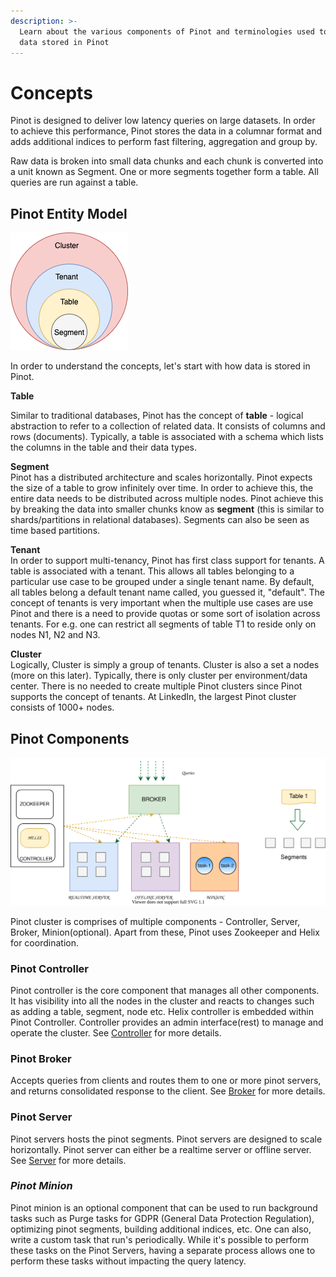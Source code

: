 ```yaml
---
description: >-
  Learn about the various components of Pinot and terminologies used to describe
  data stored in Pinot
---
```


# Concepts

Pinot is designed to deliver low latency queries on large datasets. In order to achieve this performance, Pinot stores the data in a columnar format and adds additional indices to perform fast filtering, aggregation and group by.

Raw data is broken into small data chunks and each chunk is converted into a unit known as Segment. One or more segments together form a table. All queries are run against a table. 

## Pinot Entity Model

![Pinot Logical Model](../.gitbook/assets/pinot-logical-components.png)

In order to understand the concepts, let's start with how data is stored in Pinot. 

**Table**

Similar to traditional databases, Pinot has the concept of **table** - logical abstraction to refer to a collection of related data. It consists of columns and rows \(documents\). Typically, a  table is associated with a schema which lists the columns in the table and their data types.

**Segment**  
Pinot has a distributed architecture and scales horizontally. Pinot expects the size of a table to grow infinitely over time. In order to achieve this, the entire data needs to  be distributed across multiple nodes. Pinot achieve this by breaking the data into smaller chunks know as **segment** \(this is similar to shards/partitions in relational databases\). Segments can also be seen as time based partitions. 

**Tenant**  
In order to support multi-tenancy, Pinot has first class support for tenants. A table is associated with a tenant. This allows all tables belonging to a particular use case to be grouped under a single tenant name. By default, all tables belong a default tenant name called, you guessed it, "default". The concept of tenants is very important when the multiple use cases are use Pinot and there is a need to provide quotas or some sort of isolation across tenants. For e.g. one can restrict all segments of table T1 to reside only on nodes N1, N2 and N3.

**Cluster**  
Logically, Cluster is simply a group of tenants. Cluster is also a set a nodes \(more on this later\). Typically, there is only cluster per environment/data center. There is no needed to create multiple Pinot clusters since Pinot supports the concept of tenants. At LinkedIn, the largest Pinot cluster consists of 1000+ nodes. 

## Pinot Components

![](../.gitbook/assets/pinot-components.svg)

Pinot cluster is comprises of multiple components - Controller, Server, Broker, Minion\(optional\). Apart from these, Pinot uses Zookeeper and Helix for coordination. 

### Pinot Controller

Pinot controller is the core component that manages all other components. It has visibility into all the nodes in the cluster and reacts to changes such as adding a table, segment, node etc. Helix controller is embedded within Pinot Controller. Controller provides an admin interface\(rest\) to manage and operate the cluster. See  [Controller](../pinot-components/controller.md) for more details. 

### Pinot Broker

Accepts queries from clients and routes them to one or more pinot servers, and returns consolidated response to the client. See [Broker](../pinot-components/broker.md) for more details.

### Pinot Server

Pinot servers hosts the pinot segments. Pinot servers are designed to scale horizontally. Pinot server can either be a realtime server or offline server. See [Server](../pinot-components/server.md) for more details.

### _Pinot Minion_

Pinot minion is an optional component that can be used to run background tasks such as Purge tasks for GDPR \(General Data Protection Regulation\), optimizing pinot segments, building additional indices, etc. One can also, write a custom task that run's periodically. While it's possible to perform these tasks on the Pinot Servers, having a separate process allows one to perform these tasks without impacting the query latency.







